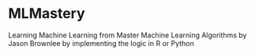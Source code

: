 # MLMastery
Learning Machine Learning from Master Machine Learning Algorithms by Jason Brownlee by implementing the logic in R or Python
